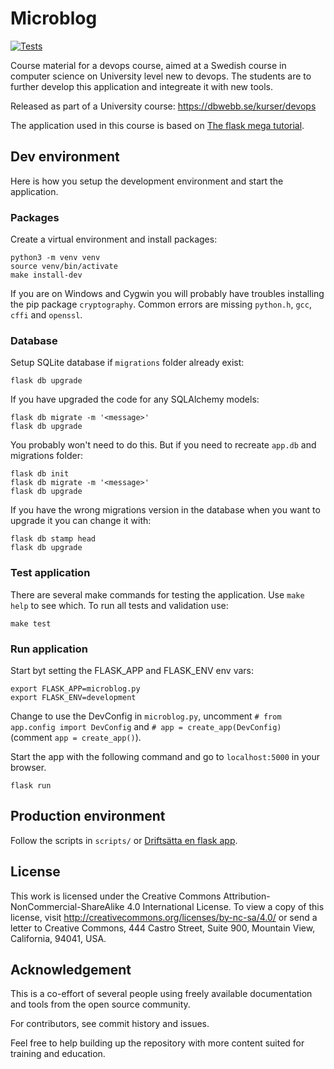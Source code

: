 # Microblog

<!-- [![Join the chat at https://gitter.im/dbwebb-se/devops](https://badges.gitter.im/Join%20Chat.svg)](https://gitter.im/dbwebb-se/devops?utm_source=badge&utm_medium=badge&utm_campaign=pr-badge&utm_content=badge) -->

[![Tests](https://github.com/Miyarima/microblog/actions/workflows/testing.yml/badge.svg)](https://github.com/Miyarima/microblog/actions/workflows/testing.yml)

Course material for a devops course, aimed at a Swedish course in computer science on University level new to devops. The students are to further develop this application and integreate it with new tools.

Released as part of a University course: https://dbwebb.se/kurser/devops

The application used in this course is based on [The flask mega tutorial](https://blog.miguelgrinberg.com/post/the-flask-mega-tutorial-part-i-hello-world).

## Dev environment

Here is how you setup the development environment and start the application.

### Packages

Create a virtual environment and install packages:

```
python3 -m venv venv
source venv/bin/activate
make install-dev
```

If you are on Windows and Cygwin you will probably have troubles installing the pip package `cryptography`. Common errors are missing `python.h`, `gcc`, `cffi` and `openssl`.

### Database

Setup SQLite database if `migrations` folder already exist:

```
flask db upgrade
```

If you have upgraded the code for any SQLAlchemy models:

```
flask db migrate -m '<message>'
flask db upgrade
```

You probably won't need to do this. But if you need to recreate `app.db` and migrations folder:

```
flask db init
flask db migrate -m '<message>'
flask db upgrade
```

If you have the wrong migrations version in the database when you want to upgrade it you can change it with:

```
flask db stamp head
flask db upgrade
```

### Test application

There are several make commands for testing the application. Use `make help` to see which. To run all tests and validation use:

```
make test
```

### Run application

Start byt setting the FLASK_APP and FLASK_ENV env vars:

```
export FLASK_APP=microblog.py
export FLASK_ENV=development
```

Change to use the DevConfig in `microblog.py`, uncomment `# from app.config import DevConfig` and `# app = create_app(DevConfig)` (comment `app = create_app()`).

Start the app with the following command and go to `localhost:5000` in your browser.

```
flask run
```

## Production environment

Follow the scripts in `scripts/` or [Driftsätta en flask app](https://dbwebb.se/kunskap/driftsatta-en-flask-app).

## License

This work is licensed under the Creative Commons Attribution-NonCommercial-ShareAlike 4.0 International License. To view a copy of this license, visit http://creativecommons.org/licenses/by-nc-sa/4.0/ or send a letter to Creative Commons, 444 Castro Street, Suite 900, Mountain View, California, 94041, USA.

## Acknowledgement

This is a co-effort of several people using freely available documentation and tools from the open source community.

For contributors, see commit history and issues.

Feel free to help building up the repository with more content suited for training and education.
